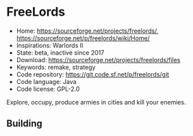 # FreeLords

- Home: https://sourceforge.net/projects/freelords/, https://sourceforge.net/p/freelords/wiki/Home/
- Inspirations: Warlords II
- State: beta, inactive since 2017
- Download: https://sourceforge.net/projects/freelords/files
- Keywords: remake, strategy
- Code repository: https://git.code.sf.net/p/freelords/git
- Code language: Java
- Code license: GPL-2.0

Explore, occupy, produce armies in cities and kill your enemies.

## Building

